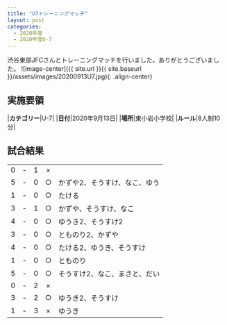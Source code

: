 ```yaml
---
title: "U7トレーニングマッチ"
layout: post
categories:
  - 2020年度
  - 2020年度U-7
---
```


渋谷東部JFCさんとトレーニングマッチを行いました。ありがとうございました。
![image-center]({{ site.url }}{{ site.baseurl }}/assets/images/20200913U7.jpg){: .align-center}

## 実施要領

|**カテゴリー**|U-7|
|**日付**|2020年9月13日|
|**場所**|東小岩小学校|
|**ルール**|8人制10分|


## 試合結果

|    |   |    |         |    |
|:--:|:-:|:--:|:--:|:--------|
|    0|- |  1|×|  |
|    5| - | 0|○|かずや2、そうすけ、なこ、ゆう  |
|    1|- |  0|○|たける |
|    3| - |  1|○|かずや、そうすけ、なこ|
|    4| - |  0|○|ゆうき2、そうすけ2|
|    3| - |  0|○|とものり2、かずや|
|    4| - |  0|○|たける2、ゆうき、そうすけ|
|    1| - |  0|○|とものり|
|    5| - |  0|○|そうすけ2、なこ、まさと、だい|
|    0| - |  2|×||
|    3| - |  2|○|ゆうき2、そうすけ|
|    1| - |  3|×|ゆうき|
